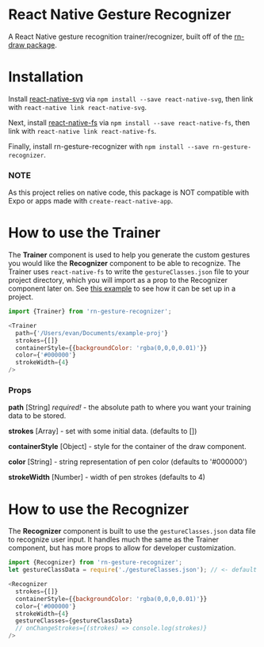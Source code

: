<!-- # React Native Draw
React native draw tool using react-native-svg.

[![rn-draw.gif](https://s1.gifyu.com/images/rn-draw.gif)](https://gifyu.com/image/pLIr) -->

# React Native Gesture Recognizer
A React Native gesture recognition trainer/recognizer, built off of the [rn-draw package](https://github.com/jayeszee/rn-draw).

# Installation

Install [react-native-svg](https://github.com/react-native-community/react-native-svg) via `npm install --save react-native-svg`, then link with `react-native link react-native-svg`.

Next, install [react-native-fs](https://github.com/itinance/react-native-fs) via `npm install --save react-native-fs`, then link with `react-native link react-native-fs`.

Finally, install rn-gesture-recognizer with `npm install --save rn-gesture-recognizer`.

### NOTE
As this project relies on native code, this package is NOT compatible with Expo or apps made with `create-react-native-app`.

# How to use the Trainer
The **Trainer** component is used to help you generate the custom gestures you would like the **Recognizer** component to be able to recognize. The Trainer uses `react-native-fs` to write the `gestureClasses.json` file to your project directory, which you will import as a prop to the Recognizer component later on. See [this example](https://github.com/ivurnave/rn-gesture-recognizer-testproj) to see how it can be set up in a project.

```javascript
import {Trainer} from 'rn-gesture-recognizer';

<Trainer
  path={'/Users/evan/Documents/example-proj'}
  strokes={[]}
  containerStyle={{backgroundColor: 'rgba(0,0,0,0.01)'}}
  color={'#000000'}
  strokeWidth={4} 
/>
```

### Props
**path** [String] _required!_ - the absolute path to where you want your training data to be stored.

**strokes** [Array] - set with some initial data. (defaults to [])

**containerStyle** [Object] - style for the container of the draw component.

**color** [String] - string representation of pen color (defaults to '#000000')

**strokeWidth** [Number] - width of pen strokes (defaults to 4)

# How to use the Recognizer
The **Recognizer** component is built to use the `gestureClasses.json` data file to recognize user input. It handles much the same as the Trainer component, but has more props to allow for developer customization.

```javascript
import {Recognizer} from 'rn-gesture-recognizer';
let gestureClassData = require('./gestureClasses.json'); // <- default location of the gesture class data, as exported from the Trainer component

<Recognizer
  strokes={[]}
  containerStyle={{backgroundColor: 'rgba(0,0,0,0.01)'}}
  color={'#000000'}
  strokeWidth={4}
  gestureClasses={gestureClassData}
  // onChangeStrokes={(strokes) => console.log(strokes)}
/>
```

